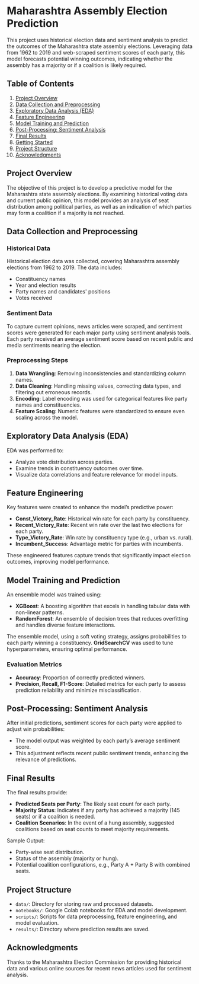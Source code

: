 # Maharashtra Assembly Election Prediction

This project uses historical election data and sentiment analysis to predict the outcomes of the Maharashtra state assembly elections. Leveraging data from 1962 to 2019 and web-scraped sentiment scores of each party, this model forecasts potential winning outcomes, indicating whether the assembly has a majority or if a coalition is likely required.

## Table of Contents
1. [Project Overview](#project-overview)
2. [Data Collection and Preprocessing](#data-collection-and-preprocessing)
3. [Exploratory Data Analysis (EDA)](#exploratory-data-analysis-eda)
4. [Feature Engineering](#feature-engineering)
5. [Model Training and Prediction](#model-training-and-prediction)
6. [Post-Processing: Sentiment Analysis](#post-processing-sentiment-analysis)
7. [Final Results](#final-results)
8. [Getting Started](#getting-started)
9. [Project Structure](#project-structure)
10. [Acknowledgments](#acknowledgments)

## Project Overview
The objective of this project is to develop a predictive model for the Maharashtra state assembly elections. By examining historical voting data and current public opinion, this model provides an analysis of seat distribution among political parties, as well as an indication of which parties may form a coalition if a majority is not reached.

## Data Collection and Preprocessing
### Historical Data
Historical election data was collected, covering Maharashtra assembly elections from 1962 to 2019. The data includes:
- Constituency names
- Year and election results
- Party names and candidates' positions
- Votes received

### Sentiment Data
To capture current opinions, news articles were scraped, and sentiment scores were generated for each major party using sentiment analysis tools. Each party received an average sentiment score based on recent public and media sentiments nearing the election.

### Preprocessing Steps
1. **Data Wrangling**: Removing inconsistencies and standardizing column names.
2. **Data Cleaning**: Handling missing values, correcting data types, and filtering out erroneous records.
3. **Encoding**: Label encoding was used for categorical features like party names and constituencies.
4. **Feature Scaling**: Numeric features were standardized to ensure even scaling across the model.

## Exploratory Data Analysis (EDA)
EDA was performed to:
- Analyze vote distribution across parties.
- Examine trends in constituency outcomes over time.
- Visualize data correlations and feature relevance for model inputs.

## Feature Engineering
Key features were created to enhance the model’s predictive power:
- **Const_Victory_Rate**: Historical win rate for each party by constituency.
- **Recent_Victory_Rate**: Recent win rate over the last two elections for each party.
- **Type_Victory_Rate**: Win rate by constituency type (e.g., urban vs. rural).
- **Incumbent_Success**: Advantage metric for parties with incumbents.

These engineered features capture trends that significantly impact election outcomes, improving model performance.

## Model Training and Prediction
An ensemble model was trained using:
- **XGBoost**: A boosting algorithm that excels in handling tabular data with non-linear patterns.
- **RandomForest**: An ensemble of decision trees that reduces overfitting and handles diverse feature interactions.

The ensemble model, using a soft voting strategy, assigns probabilities to each party winning a constituency. **GridSearchCV** was used to tune hyperparameters, ensuring optimal performance.

### Evaluation Metrics
- **Accuracy**: Proportion of correctly predicted winners.
- **Precision, Recall, F1-Score**: Detailed metrics for each party to assess prediction reliability and minimize misclassification.

## Post-Processing: Sentiment Analysis
After initial predictions, sentiment scores for each party were applied to adjust win probabilities:
- The model output was weighted by each party’s average sentiment score.
- This adjustment reflects recent public sentiment trends, enhancing the relevance of predictions.

## Final Results
The final results provide:
- **Predicted Seats per Party**: The likely seat count for each party.
- **Majority Status**: Indicates if any party has achieved a majority (145 seats) or if a coalition is needed.
- **Coalition Scenarios**: In the event of a hung assembly, suggested coalitions based on seat counts to meet majority requirements.

Sample Output:
- Party-wise seat distribution.
- Status of the assembly (majority or hung).
- Potential coalition configurations, e.g., Party A + Party B with combined seats.


## Project Structure
- `data/`: Directory for storing raw and processed datasets.
- `notebooks/`: Google Colab notebooks for EDA and model development.
- `scripts/`: Scripts for data preprocessing, feature engineering, and model evaluation.
- `results/`: Directory where prediction results are saved.

## Acknowledgments
Thanks to the Maharashtra Election Commission for providing historical data and various online sources for recent news articles used for sentiment analysis. 
